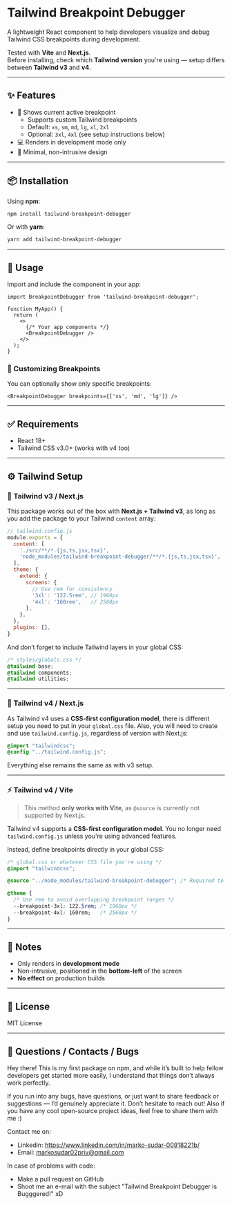 # Tailwind Breakpoint Debugger

A lightweight React component to help developers visualize and debug Tailwind CSS breakpoints during development.

Tested with **Vite** and **Next.js**.  
Before installing, check which **Tailwind version** you're using — setup differs between **Tailwind v3** and **v4**.

---

## ✨ Features

- 📏 Shows current active breakpoint
    - Supports custom Tailwind breakpoints
    - Default: `xs`, `sm`, `md`, `lg`, `xl`, `2xl`
    - Optional: `3xl`, `4xl` (see setup instructions below)
- 💻 Renders in development mode only
- 🎨 Minimal, non-intrusive design

---

## 📦 Installation

Using **npm**:

```bash
npm install tailwind-breakpoint-debugger
```

Or with **yarn**:

```bash
yarn add tailwind-breakpoint-debugger
```

---

## 🧠 Usage

Import and include the component in your app:

```tsx
import BreakpointDebugger from 'tailwind-breakpoint-debugger';

function MyApp() {
  return (
    <>
      {/* Your app components */}
      <BreakpointDebugger />
    </>
  );
}
```

### 🔧 Customizing Breakpoints

You can optionally show only specific breakpoints:

```tsx
<BreakpointDebugger breakpoints={['xs', 'md', 'lg']} />
```

---

## ✅ Requirements

- React 18+
- Tailwind CSS v3.0+ (works with v4 too)

---

## ⚙️ Tailwind Setup

### 📘 Tailwind v3 / Next.js

This package works out of the box with **Next.js + Tailwind v3**, as long as you add the package to your Tailwind `content` array:

```js
// tailwind.config.js
module.exports = {
  content: [
    './src/**/*.{js,ts,jsx,tsx}',
    'node_modules/tailwind-breakpoint-debugger/**/*.{js,ts,jsx,tsx}',
  ],
  theme: {
    extend: {
      screens: {
        // Use rem for consistency
        '3xl': '122.5rem', // 1960px
        '4xl': '160rem',   // 2560px
      },
    },
  },
  plugins: [],
}
```

And don’t forget to include Tailwind layers in your global CSS:

```css
/* styles/globals.css */
@tailwind base;
@tailwind components;
@tailwind utilities;
```

---

### 📘 Tailwind v4 / Next.js

As Tailwind v4 uses a **CSS-first configuration model**, there is different setup you need to put in your `global.css` file. Also, you will need to create and use `tailwind.config.js`, regardless of version with Next.js:

```css
@import "tailwindcss";
@config "../tailwind.config.js";
```


Everything else remains the same as with v3 setup.

---
### ⚡ Tailwind v4 / Vite

> This method **only works with Vite**, as `@source` is currently not supported by Next.js.

Tailwind v4 supports a **CSS-first configuration model**. You no longer need `tailwind.config.js` unless you're using advanced features.

Instead, define breakpoints directly in your global CSS:

```css
/* global.css or whatever CSS file you're using */
@import "tailwindcss";

@source "../node_modules/tailwind-breakpoint-debugger"; /* Required to scan the package */

@theme {
  /* Use rem to avoid overlapping breakpoint ranges */
  --breakpoint-3xl: 122.5rem; /* 1960px */
  --breakpoint-4xl: 160rem;   /* 2560px */
}
```

---

## 📝 Notes

- Only renders in **development mode**
- Non-intrusive, positioned in the **bottom-left** of the screen
- **No effect** on production builds

---

## 📄 License

MIT License

---

## 📧 Questions / Contacts / Bugs

Hey there! This is my first package on npm, and while it’s built to help fellow developers get started more easily, I understand that things don’t always work perfectly.

If you run into any bugs, have questions, or just want to share feedback or suggestions — I’d genuinely appreciate it. Don’t hesitate to reach out! Also if you have any cool open-source project ideas, feel free to share them with me :)

Contact me on:
- Linkedin: https://www.linkedin.com/in/marko-sudar-00918221b/
- Email: markosudar02priv@gmail.com

In case of problems with code:
- Make a pull request on GitHub
- Shoot me an e-mail with the subject "Tailwind Breakpoint Debugger is Bugggered!" xD

